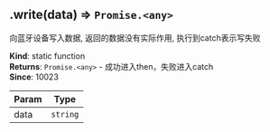 <a name="module_miot/ClassicBluetooth.write"></a>

## .write(data) ⇒ <code>Promise.&lt;any&gt;</code>
向蓝牙设备写入数据, 返回的数据没有实际作用, 执行到catch表示写失败

**Kind**: static function  
**Returns**: <code>Promise.&lt;any&gt;</code> - 成功进入then，失败进入catch  
**Since**: 10023  

| Param | Type |
| --- | --- |
| data | <code>string</code> | 

